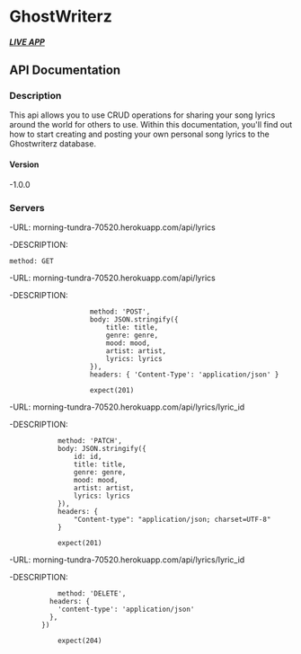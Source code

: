 # GhostWriterz

#### *[LIVE APP](https://ghostwriterz-app-d4kure3ts.vercel.app/)*

## API Documentation

### Description

This api allows you to use CRUD operations for sharing your song lyrics around the world for others to use. Within this documentation, you'll find out how to start creating and posting your own personal song lyrics to the Ghostwriterz database.

#### Version

-1.0.0

### Servers

-URL: morning-tundra-70520.herokuapp.com/api/lyrics

-DESCRIPTION:

 ``` method: GET ```

-URL: morning-tundra-70520.herokuapp.com/api/lyrics

-DESCRIPTION: 

```                
                    method: 'POST',
                    body: JSON.stringify({
                        title: title,
                        genre: genre,
                        mood: mood,
                        artist: artist,
                        lyrics: lyrics
                    }),
                    headers: { 'Content-Type': 'application/json' }

                    expect(201)
```      

-URL: morning-tundra-70520.herokuapp.com/api/lyrics/lyric_id

-DESCRIPTION: 

```
            method: 'PATCH',
            body: JSON.stringify({
                id: id,
                title: title,
                genre: genre,
                mood: mood,
                artist: artist,
                lyrics: lyrics
            }),
            headers: {
                "Content-type": "application/json; charset=UTF-8"
            }

            expect(201)
```

-URL: morning-tundra-70520.herokuapp.com/api/lyrics/lyric_id

-DESCRIPTION: 

```
            method: 'DELETE',
          headers: {
            'content-type': 'application/json'
          },
        })

            expect(204)
```
               
